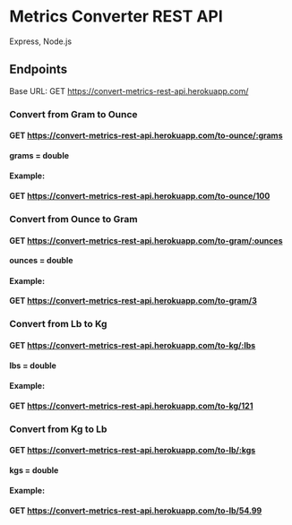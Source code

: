 # Metrics Converter REST API

Express, Node.js

## Endpoints

Base URL: GET https://convert-metrics-rest-api.herokuapp.com/

### Convert from Gram to Ounce

#### GET https://convert-metrics-rest-api.herokuapp.com/to-ounce/:grams <br />

<b> grams = double </b> </br>

#### Example: </br>

<b> GET https://convert-metrics-rest-api.herokuapp.com/to-ounce/100 </b> <br />

### Convert from Ounce to Gram

#### GET https://convert-metrics-rest-api.herokuapp.com/to-gram/:ounces <br />

<b> ounces = double </b> </br>

#### Example: </br>

<b> GET https://convert-metrics-rest-api.herokuapp.com/to-gram/3 </b> <br />

### Convert from Lb to Kg

#### GET https://convert-metrics-rest-api.herokuapp.com/to-kg/:lbs <br />

<b> lbs = double </b> </br>

#### Example: </br>

<b> GET https://convert-metrics-rest-api.herokuapp.com/to-kg/121 </b> <br />

### Convert from Kg to Lb

#### GET https://convert-metrics-rest-api.herokuapp.com/to-lb/:kgs <br />

<b> kgs = double </b> </br>

#### Example: </br>

<b> GET https://convert-metrics-rest-api.herokuapp.com/to-lb/54.99 </b> <br />
